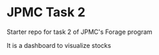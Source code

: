 # JPMC Task 2
Starter repo for task 2 of JPMC's Forage program

It is a dashboard to visualize stocks
